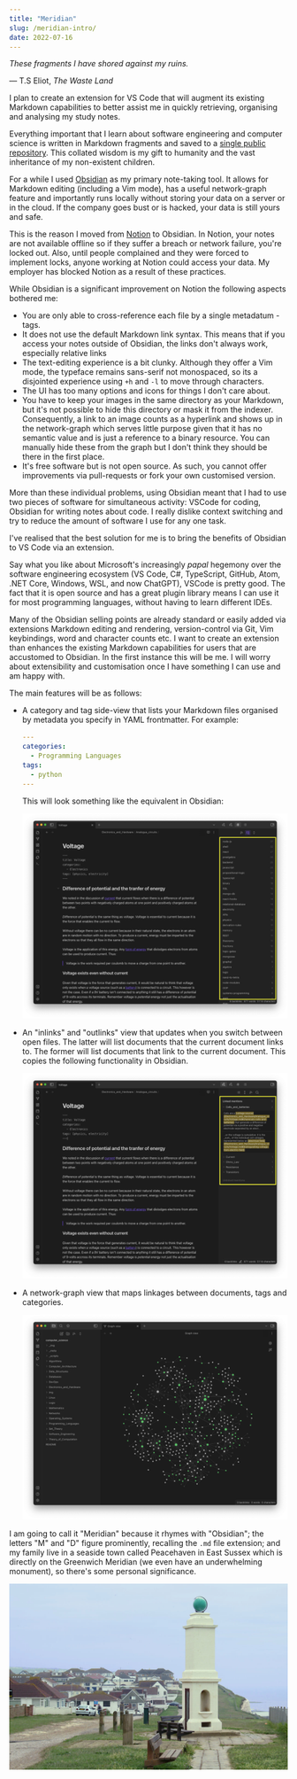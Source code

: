 ```yaml
---
title: "Meridian"
slug: /meridian-intro/
date: 2022-07-16
---
```


_These fragments I have shored against my ruins._

&mdash; T.S Eliot, _The Waste Land_

I plan to create an extension for VS Code that will augment its existing Markdown capabilities to better assist me in quickly retrieving, organising and analysing my study notes.

Everything important that I learn about software engineering and computer science is written in Markdown fragments and saved to a [single public repository](https://github.com/thomasabishop/computer-science). This collated wisdom is my gift to humanity and the vast inheritance of my non-existent children.

For a while I used [Obsidian](https://obsidian.md/) as my primary note-taking tool. It allows for Markdown editing (including a Vim mode), has a useful network-graph feature and importantly runs locally without storing your data on a server or in the cloud. If the company goes bust or is hacked, your data is still yours and safe.

This is the reason I moved from [Notion](https://www.notion.so) to Obsidian. In Notion, your notes are not available offline so if they suffer a breach or network failure, you're locked out. Also, until people complained and they were forced to implement locks, anyone working at Notion could access your data. My employer has blocked Notion as a result of these practices.

While Obsidian is a significant improvement on Notion the following aspects bothered me:

- You are only able to cross-reference each file by a single metadatum - tags.
- It does not use the default Markdown link syntax. This means that if you access your notes outside of Obsidian, the links don't always work, especially relative links
- The text-editing experience is a bit clunky. Although they offer a Vim mode, the typeface remains sans-serif not monospaced, so its a disjointed experience using `+h` and `-l` to move through characters.
- The UI has too many options and icons for things I don't care about.
- You have to keep your images in the same directory as your Markdown, but it's not possible to hide this directory or mask it from the indexer. Consequently, a link to an image counts as a hyperlink and shows up in the network-graph which serves little purpose given that it has no semantic value and is just a reference to a binary resource. You can manually hide these from the graph but I don't think they should be there in the first place.
- It's free software but is not open source. As such, you cannot offer improvements via pull-requests or fork your own customised version.

More than these individual problems, using Obsidian meant that I had to use two pieces of software for simultaneous activity: VSCode for coding, Obsidian for writing notes about code. I really dislike context switching and try to reduce the amount of software I use for any one task.

I've realised that the best solution for me is to bring the benefits of Obsidian to VS Code via an extension.

Say what you like about Microsoft's increasingly _papal_ hegemony over the software engineering ecosystem (VS Code, C#, TypeScript, GitHub, Atom, .NET Core, Windows, WSL, and now ChatGPT), VSCode is pretty good. The fact that it is open source and has a great plugin library means I can use it for most programming languages, without having to learn different IDEs.

Many of the Obsidian selling points are already standard or easily added via extensions Markdown editing and rendering, version-control via Git, Vim keybindings, word and character counts etc. I want to create an extension than enhances the existing Markdown capabilities for users that are accustomed to Obsidian. In the first instance this will be me. I will worry about extensibility and customisation once I have something I can use and am happy with.

The main features will be as follows:

- A category and tag side-view that lists your Markdown files organised by metadata you specify in YAML frontmatter. For example:

  ```yaml
  ---
  categories:
    - Programming Languages
  tags:
    - python
  ---
  ```

  This will look something like the equivalent in Obsidian:

  ![Obsidian tag view](./img/obsidian-tags.png)

- An "inlinks" and "outlinks" view that updates when you switch between open files. The latter will list documents that the current document links to. The former will list documents that link to the current document. This copies the following functionality in Obsidian.

  ![Obsidian backlinks view](./img/obsidian-backlinks.png)

- A network-graph view that maps linkages between documents, tags and categories.

  ![](./img/obsidian-graph-view.png)

I am going to call it "Meridian" because it rhymes with "Obsidian"; the letters "M" and "D" figure prominently, recalling the `.md` file extension; and my family live in a seaside town called Peacehaven in East Sussex which is directly on the Greenwich Meridian (we even have an underwhelming monument), so there's some personal significance.

![](./img/meridian-monument.jpg)
